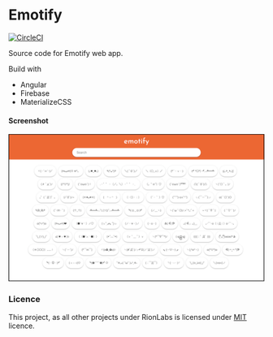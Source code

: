 # Emotify

[![CircleCI](https://circleci.com/gh/rionlabs/Emotify.svg?style=shield)](https://circleci.com/gh/rionlabs/Emotify)

Source code for Emotify web app.

Build with
 - Angular
 - Firebase
 - MaterializeCSS 

#### Screenshot

![Home Page](screenshots/home.png)

### Licence

This project, as all other projects under RionLabs is licensed under [MIT](LICENSE) licence.